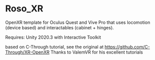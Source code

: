# Roso_XR

OpenXR template for Oculus Quest and Vive Pro that uses locomotion (device based) and interactables (cabinet + hinges).

Requires: Unity 2020.3 with Interactive Toolkit

based on C-Through tutorial, see the original at https://github.com/C-Through/XR-OpenXR
Thanks to ValemVR for his excellent tutorials
